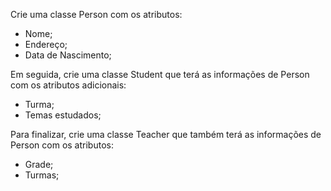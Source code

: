 Crie uma classe Person com os atributos:

- Nome;
- Endereço;
- Data de Nascimento;

Em seguida, crie uma classe Student que terá as informações de Person com os atributos adicionais:

- Turma;
- Temas estudados;

Para finalizar, crie uma classe Teacher que também terá as informações de Person com os atributos:

- Grade;
- Turmas;
